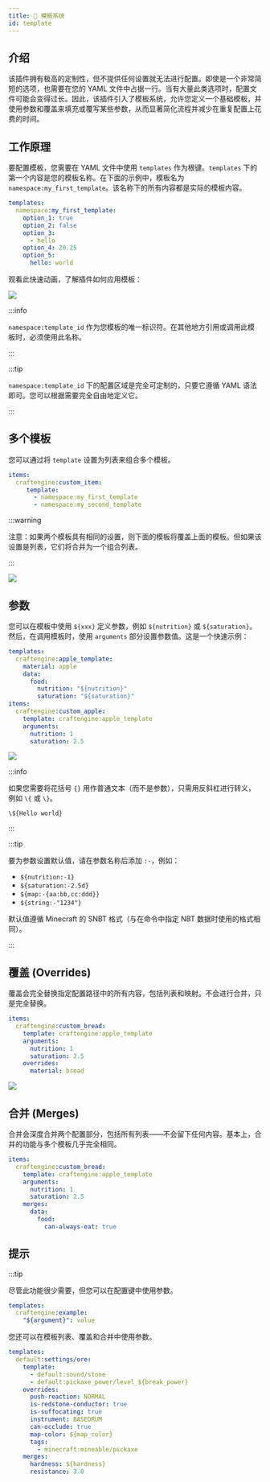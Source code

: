```yaml
---
title: 📄 模板系统
id: template
---
```


## 介绍

该插件拥有极高的定制性，但不提供任何设置就无法进行配置。即使是一个非常简短的选项，也需要在您的 YAML 文件中占据一行。当有大量此类选项时，配置文件可能会变得过长。因此，该插件引入了模板系统，允许您定义一个基础模板，并使用参数和覆盖来填充或覆写某些参数，从而显著简化流程并减少在重复配置上花费的时间。

## 工作原理

要配置模板，您需要在 YAML 文件中使用 `templates` 作为根键。`templates` 下的第一个内容是您的模板名称。在下面的示例中，模板名为 `namespace:my_first_template`。该名称下的所有内容都是实际的模板内容。

```yaml
templates:
  namespace:my_first_template:
    option_1: true
    option_2: false
    option_3: 
      - hello
    option_4: 20.25
    option_5:
      hello: world
```

观看此快速动画，了解插件如何应用模板：

![](/img/template_1.gif)

:::info

`namespace:template_id` 作为您模板的唯一标识符。在其他地方引用或调用此模板时，必须使用此名称。

:::

:::tip

`namespace:template_id` 下的配置区域是完全可定制的，只要它遵循 YAML 语法即可。您可以根据需要完全自由地定义它。

:::

## 多个模板

您可以通过将 `template` 设置为列表来组合多个模板。

```yaml
items:
  craftengine:custom_item:
     template:
       - namespace:my_first_template
       - namespace:my_second_template

```

:::warning

注意：如果两个模板具有相同的设置，则下面的模板将覆盖上面的模板。但如果该设置是列表，它们将合并为一个组合列表。

:::

![](/img/template_2.gif)

## 参数

您可以在模板中使用 `${xxx}` 定义参数，例如 `${nutrition}` 或 `${saturation}`。然后，在调用模板时，使用 `arguments` 部分设置参数值。这是一个快速示例：

```yaml
templates:
  craftengine:apple_template:
    material: apple
    data:
      food:
        nutrition: "${nutrition}"
        saturation: "${saturation}"
items:
  craftengine:custom_apple:
    template: craftengine:apple_template
    arguments:
      nutrition: 1
      saturation: 2.5
```

![](/img/template_3.gif)

:::info

如果您需要将花括号 `{}` 用作普通文本（而不是参数），只需用反斜杠进行转义，例如 `\{` 或 `\}`。

`\${Hello world}`

:::

:::tip

要为参数设置默认值，请在参数名称后添加 `:-`，例如：

- `${nutrition:-1}`
- `${saturation:-2.5d}`
- `${map:-{aa:bb,cc:ddd}}`
- `${string:-"1234"}`

默认值遵循 Minecraft 的 SNBT 格式（与在命令中指定 NBT 数据时使用的格式相同）。

:::

## 覆盖 (Overrides)

覆盖会完全替换指定配置路径中的所有内容，包括列表和映射。不会进行合并，只是完全替换。

```yaml
items:
  craftengine:custom_bread:
    template: craftengine:apple_template
    arguments:
      nutrition: 1
      saturation: 2.5
    overrides:
      material: bread
```

![](/img/template_4.gif)

## 合并 (Merges)

合并会深度合并两个配置部分，包括所有列表——不会留下任何内容。基本上，合并的功能与多个模板几乎完全相同。

```yaml
items:
  craftengine:custom_bread:
    template: craftengine:apple_template
    arguments:
      nutrition: 1
      saturation: 2.5
    merges:
      data:
        food:
          can-always-eat: true
```

## 提示

:::tip

尽管此功能很少需要，但您可以在配置键中使用参数。

```yaml
templates:
  craftengine:example:
    "${argument}": value
```

您还可以在模板列表、覆盖和合并中使用参数。

```yaml
templates:
  default:settings/ore:
    template:
      - default:sound/stone
      - default:pickaxe_power/level_${break_power}
    overrides:
      push-reaction: NORMAL
      is-redstone-conductor: true
      is-suffocating: true
      instrument: BASEDRUM
      can-occlude: true
      map-color: ${map_color}
      tags:
        - minecraft:mineable/pickaxe
    merges:
      hardness: ${hardness}
      resistance: 3.0
```
